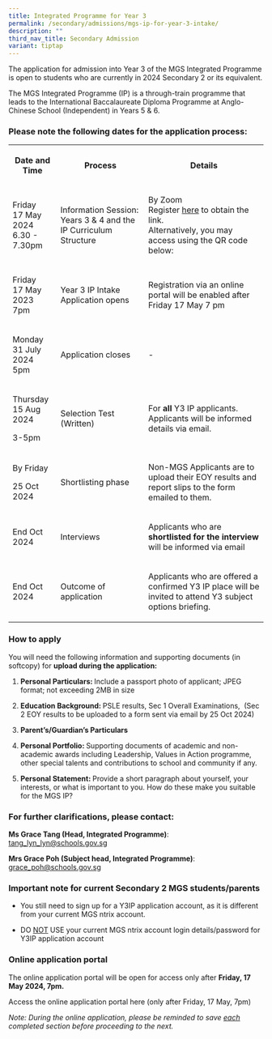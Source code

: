 ```yaml
---
title: Integrated Programme for Year 3
permalink: /secondary/admissions/mgs-ip-for-year-3-intake/
description: ""
third_nav_title: Secondary Admission
variant: tiptap
---
```

<p>The application for admission into Year 3 of the MGS Integrated Programme
is open to students who are currently in 2024 Secondary 2 or its equivalent.</p>
<p></p>
<p>The MGS Integrated Programme (IP) is a through-train programme that leads
to the International Baccalaureate Diploma Programme at Anglo-Chinese School
(Independent) in Years 5 &amp; 6.</p>
<h3>Please note the following dates for the application process:</h3>
<table>
<tbody>
<tr>
<th rowspan="1" colspan="1">
<p>Date and Time</p>
</th>
<th rowspan="1" colspan="1">
<p>Process</p>
</th>
<th rowspan="1" colspan="1">
<p>Details</p>
</th>
</tr>
<tr>
<td rowspan="1" colspan="1">
<p>Friday
<br>17 May 2024
<br>6.30 - 7.30pm</p>
</td>
<td rowspan="1" colspan="1">
<p>Information Session: Years 3 &amp; 4 and the IP Curriculum Structure</p>
</td>
<td rowspan="1" colspan="1">
<p>By Zoom
<br>Register <a href="https://go.gov.sg/mgsy3ip2024" rel="noopener noreferrer nofollow" target="_blank">here</a> to
obtain the link.
<br>Alternatively, you may access using the QR code below:
<br>
</p>
<p></p>
</td>
</tr>
<tr>
<td rowspan="1" colspan="1">
<p>Friday
<br>17 May 2023
<br>7pm</p>
</td>
<td rowspan="1" colspan="1">
<p>Year 3 IP Intake Application opens</p>
</td>
<td rowspan="1" colspan="1">
<p>Registration via an online portal will be enabled after Friday 17 May
7 pm</p>
</td>
</tr>
<tr>
<td rowspan="1" colspan="1">
<p>Monday
<br>31 July 2024
<br>5pm</p>
</td>
<td rowspan="1" colspan="1">
<p>Application closes</p>
</td>
<td rowspan="1" colspan="1">
<p>-</p>
</td>
</tr>
<tr>
<td rowspan="1" colspan="1">
<p>Thursday
<br>15 Aug 2024</p>
<p>3-5pm</p>
</td>
<td rowspan="1" colspan="1">
<p>Selection Test (Written)</p>
</td>
<td rowspan="1" colspan="1">
<p>For <strong>all </strong>Y3 IP applicants. Applicants will be informed
details via email.</p>
</td>
</tr>
<tr>
<td rowspan="1" colspan="1">
<p>By Friday</p>
<p>25 Oct 2024</p>
</td>
<td rowspan="1" colspan="1">
<p>Shortlisting phase</p>
</td>
<td rowspan="1" colspan="1">
<p>Non-MGS Applicants are to upload their EOY results and report slips to
the form emailed to them.</p>
</td>
</tr>
<tr>
<td rowspan="1" colspan="1">
<p>End Oct 2024</p>
</td>
<td rowspan="1" colspan="1">
<p>Interviews</p>
</td>
<td rowspan="1" colspan="1">
<p>Applicants who are <strong>shortlisted for the interview</strong> will be
informed via email</p>
</td>
</tr>
<tr>
<td rowspan="1" colspan="1">
<p>End Oct 2024</p>
</td>
<td rowspan="1" colspan="1">
<p>Outcome of application
<br>
</p>
</td>
<td rowspan="1" colspan="1">
<p>Applicants who are offered a confirmed Y3 IP place will be invited to
attend Y3 subject options briefing.</p>
</td>
</tr>
</tbody>
</table>
<h3>How to apply</h3>
<p>You will need the following information and supporting documents (in softcopy)
for <strong>upload during the application:</strong>
</p>
<ol data-tight="true" class="tight">
<li>
<p><strong>Personal Particulars: </strong>Include a passport photo of applicant;
JPEG format; not exceeding 2MB in size</p>
</li>
<li>
<p><strong>Education Background: </strong>PSLE results, Sec 1 Overall Examinations,&nbsp;
(Sec 2 EOY results to be uploaded to a form sent via email by 25 Oct 2024)</p>
</li>
<li>
<p><strong>Parent’s/Guardian’s Particulars</strong>
</p>
</li>
<li>
<p><strong>Personal Portfolio: </strong>Supporting documents of academic
and non-academic awards including Leadership, Values in Action programme,
other special talents and contributions to school and community if any.</p>
</li>
<li>
<p><strong>Personal Statement: </strong>Provide a short paragraph about yourself,
your interests, or what is important to you. How do these make you suitable
for the MGS IP?</p>
</li>
</ol>
<h3>For further clarifications, please contact:</h3>
<p><strong>Ms Grace Tang (Head, Integrated Programme)</strong>: <a href="mailto:tang_lyn_lyn@schools.gov.sg" rel="noopener noreferrer nofollow" target="_blank">tang_lyn_lyn@schools.gov.sg</a>
</p>
<p><strong>Mrs Grace Poh (Subject head, Integrated Programme)</strong>:
<a href="mailto:grace_poh@schools.gov.sg" rel="noopener noreferrer nofollow" target="_blank">grace_poh@schools.gov.sg</a>
</p>
<h3>Important note for current Secondary 2 MGS students/parents</h3>
<ul>
<li>
<p>You still need to sign up for a Y3IP application account, as it is different
from your current MGS ntrix account.</p>
</li>
<li>
<p>DO <u>NOT</u> USE your current MGS ntrix account login details/password
for Y3IP application account</p>
</li>
</ul>
<h3>Online application portal</h3>
<p>The online application portal will be open for access only after <strong>Friday, 17 May 2024, 7pm.</strong>
</p>
<p>Access the online application portal here (only after Friday, 17 May,
7pm)</p>
<p><em>Note: During the online application, please be reminded to save <u>each</u> completed section before proceeding to the next.</em>
</p>
<p></p>
<p></p>